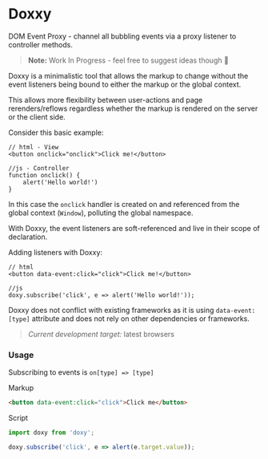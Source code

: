 Doxxy
===

DOM Event Proxy - channel all bubbling events via a proxy listener to controller methods.

> **Note:** Work In Progress - feel free to suggest ideas though :information_desk_person:

Doxxy is a minimalistic tool that allows the markup to change without the event listeners being bound to either the markup or the global context.

This allows more flexibility between user-actions and page rerenders/reflows regardless whether the markup is rendered on the server or the client side.

Consider this basic example:
```
// html - View
<button onclick="onclick">Click me!</button>

//js - Controller
function onclick() {
    alert('Hello world!')
}
```
In this case the `onclick` handler is created on and referenced from the global context (`Window`), polluting the global namespace.

With Doxxy, the event listeners are soft-referenced and live in their scope of declaration.

Adding listeners with Doxxy:
```
// html
<button data-event:click="click">Click me!</button>

//js
doxy.subscribe('click', e => alert('Hello world!'));
```

Doxxy does not conflict with existing frameworks as it is using `data-event:[type]` attribute and does not rely on other dependencies or frameworks.

> *Current development target:* latest browsers

### Usage

Subscribing to events is `on[type] => [type]`

Markup

```html
<button data-event:click="click">Click me</button>
```

Script

```js
import doxy from 'doxy';

doxy.subscribe('click', e => alert(e.target.value));
```
